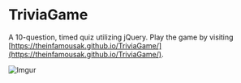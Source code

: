# TriviaGame
A 10-question, timed quiz utilizing jQuery. Play the game by visiting [https://theinfamousak.github.io/TriviaGame/](https://theinfamousak.github.io/TriviaGame/).

![Imgur](https://i.imgur.com/KJQvsEs.png)